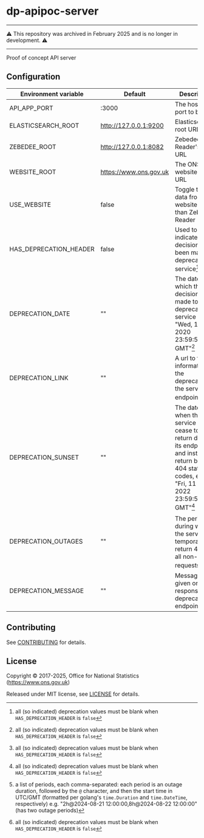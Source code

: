 # dp-apipoc-server

---

:warning: This repository was archived in February 2025 and is no longer in development. :warning:

---

Proof of concept API server

## Configuration

| Environment variable   | Default                | Description
| ---------------------- | ---------------------- | -----------
| API_APP_PORT           | :3000                  | The host and port to bind to
| ELASTICSEARCH_ROOT     | <http://127.0.0.1:9200> | Elasticsearch's root URL
| ZEBEDEE_ROOT           | <http://127.0.0.1:8082>  | Zebedee Reader's root URL
| WEBSITE_ROOT           | <https://www.ons.gov.uk> | The ONS website's root URL
| USE_WEBSITE            | false                  | Toggle to get data from website rather than Zebedee Reader
| HAS_DEPRECATION_HEADER | false                  | Used to indicate a decision has been made to deprecate this service[^deprecate]
| DEPRECATION_DATE       | ""                     | The date in which the decision was made to deprecate the service e.g. "Wed, 11 Nov 2020 23:59:59 GMT"[^deprecate]
| DEPRECATION_LINK       | ""                     | A url to further information of the deprecation of the service or endpoints[^deprecate]
| DEPRECATION_SUNSET     | ""                     | The date of when this service will cease to return data on its endpoints and instead return blanket 404 status codes, e.g. "Fri, 11 Nov 2022 23:59:59 GMT"[^deprecate]
| DEPRECATION_OUTAGES    | ""                     | The periods[^outages] during which the service will temporarily return 404 for all non-health requests[^deprecate]
| DEPRECATION_MESSAGE    | "" | Message to be given on API response to deprecated endpoints

[^outages]: a list of periods, each comma-separated:
  each period is an outage duration, followed by the `@` character, and then the start time in UTC/GMT
  (formatted per golang's `time.Duration` and `time.DateTime`, respectively)
  e.g. "2h@2024-08-21 12:00:00,8h@2024-08-22 12:00:00" (has two outage periods)
[^deprecate]: all (so indicated) deprecation values must be blank when `HAS_DEPRECATION_HEADER` is `false`

## Contributing

See [CONTRIBUTING](CONTRIBUTING.md) for details.

## License

Copyright © 2017-2025, Office for National Statistics (<https://www.ons.gov.uk>)

Released under MIT license, see [LICENSE](LICENSE.md) for details.
